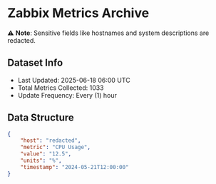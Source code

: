 # Zabbix Metrics Archive

⚠️ **Note**: Sensitive fields like hostnames and system descriptions are redacted.

## Dataset Info
- Last Updated: 2025-06-18 06:00 UTC
- Total Metrics Collected: 1033
- Update Frequency: Every (1) hour

## Data Structure
```json
{
    "host": "redacted",
    "metric": "CPU Usage",
    "value": "12.5",
    "units": "%",
    "timestamp": "2024-05-21T12:00:00"
}
```
